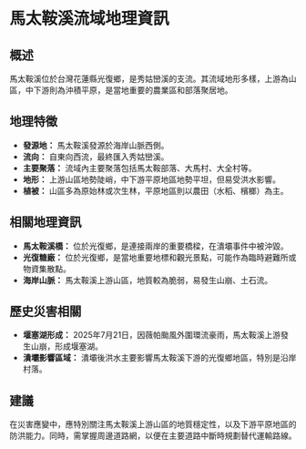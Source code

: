 # 馬太鞍溪流域地理資訊

## 概述
馬太鞍溪位於台灣花蓮縣光復鄉，是秀姑巒溪的支流。其流域地形多樣，上游為山區，中下游則為沖積平原，是當地重要的農業區和部落聚居地。

## 地理特徵

*   **發源地：** 馬太鞍溪發源於海岸山脈西側。
*   **流向：** 自東向西流，最終匯入秀姑巒溪。
*   **主要聚落：** 流域內主要聚落包括馬太鞍部落、大馬村、大全村等。
*   **地形：** 上游山區地勢陡峭，中下游平原地區地勢平坦，但易受洪水影響。
*   **植被：** 山區多為原始林或次生林，平原地區則以農田（水稻、檳榔）為主。

## 相關地理資訊

*   **馬太鞍溪橋：** 位於光復鄉，是連接兩岸的重要橋樑，在潰壩事件中被沖毀。
*   **光復糖廠：** 位於光復鄉，是當地重要地標和觀光景點，可能作為臨時避難所或物資集散點。
*   **海岸山脈：** 馬太鞍溪上游山區，地質較為脆弱，易發生山崩、土石流。

## 歷史災害相關

*   **堰塞湖形成：** 2025年7月21日，因薇帕颱風外圍環流豪雨，馬太鞍溪上游發生山崩，形成堰塞湖。
*   **潰壩影響區域：** 潰壩後洪水主要影響馬太鞍溪下游的光復鄉地區，特別是沿岸村落。

## 建議

在災害應變中，應特別關注馬太鞍溪上游山區的地質穩定性，以及下游平原地區的防洪能力。同時，需掌握周邊道路網，以便在主要道路中斷時規劃替代運輸路線。
